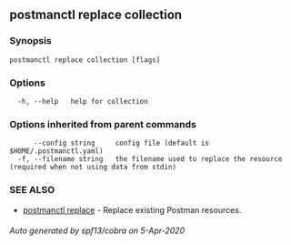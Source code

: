 ## postmanctl replace collection



### Synopsis



```
postmanctl replace collection [flags]
```

### Options

```
  -h, --help   help for collection
```

### Options inherited from parent commands

```
      --config string     config file (default is $HOME/.postmanctl.yaml)
  -f, --filename string   the filename used to replace the resource (required when not using data from stdin)
```

### SEE ALSO

* [postmanctl replace](postmanctl_replace.md)	 - Replace existing Postman resources.

###### Auto generated by spf13/cobra on 5-Apr-2020
